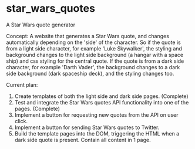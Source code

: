 # star_wars_quotes
A Star Wars quote generator

Concept:
A website that generates a Star Wars quote, and changes automatically depending on the 'side' of the character. So if the quote is from a light side character, for example 'Luke Skywalker', the styling and background changes to  the light side background (a hangar with a space ship) and css styling for the central quote. If the quote is from a dark side character, for example 'Darth Vader', the background changes to a dark side background (dark spaceship deck), and the styling changes too.

Current plan:
1. Create templates of both the light side and dark side pages. (Complete)
2. Test and integrate the Star Wars quotes API functionality into one of the pages. (Complete)
3. Implement a button for requesting new quotes from the API on user click.
4. Implement a button for sending Star Wars quotes to Twitter.
4. Build the template pages into the DOM, triggering the HTML when a dark side quote is present. Contain all content in 1 page.
